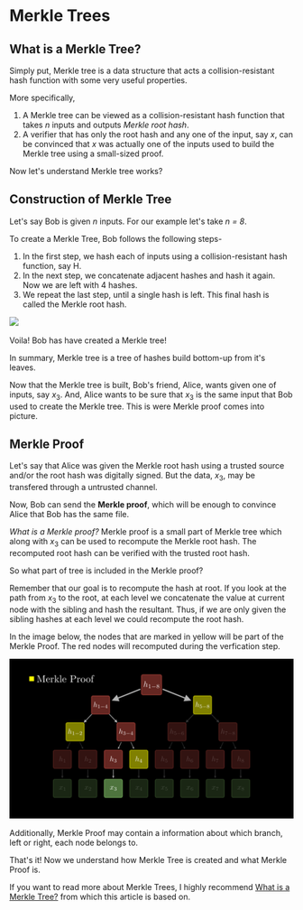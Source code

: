 # Merkle Trees

## What is a Merkle Tree?

Simply put, Merkle tree is a data structure that acts a collision-resistant hash function with some very useful properties.

More specifically,

1. A Merkle tree can be viewed as a collision-resistant hash function that takes *n* inputs and outputs *Merkle root hash*.
2. A verifier that has only the root hash and any one of the input, say *x*, can be convinced that *x* was actually one of the inputs
used to build the Merkle tree using a small-sized proof.

Now let's understand Merkle tree works?

## Construction of Merkle Tree

Let's say Bob is given *n* inputs. For our example let's take *n = 8*.

To create a Merkle Tree, Bob follows the following steps-
1. In the first step, we hash each of inputs using a collision-resistant hash function, say H.
2. In the next step, we concatenate adjacent hashes and hash it again. Now we are left with 4 hashes.
3. We repeat the last step, until a single hash is left. This final hash is called the Merkle root hash.

![](./ConstructMerkleTree.gif)

Voila! Bob has have created a Merkle tree!

In summary, Merkle tree is a tree of hashes build bottom-up from it's leaves.

Now that the Merkle tree is built, Bob's friend, Alice, wants given one of inputs, say $x_3$. And, Alice wants to be sure
that $x_3$ is the same input that Bob used to create the Merkle tree. This is were Merkle proof comes into picture.

## Merkle Proof

Let's say that Alice was given the Merkle root hash using a trusted source and/or the root hash was digitally signed. But the data, $x_3$,
may be transfered through a untrusted channel.

Now, Bob can send the **Merkle proof**, which will be enough to convince Alice that Bob has the same file.

*What is a Merkle proof?* Merkle proof is a small part of Merkle tree which along with $x_3$ can be used to recompute the Merkle root hash.
The recomputed root hash can be verified with the trusted root hash.

So what part of tree is included in the Merkle proof?

Remember that our goal is to recompute the hash at root. If you look at the path from $x_3$ to the root, at each level we concatenate the value 
at current node with the sibling and hash the resultant. Thus, if we are only given the sibling hashes at each level we could recompute the root hash.

In the image below, the nodes that are marked in yellow will be part of the Merkle Proof. The red nodes will recomputed during the verfication
step.

![](./MerkleProof.png)

Additionally, Merkle Proof may contain a information about which branch, left or right, each node belongs to.

That's it! Now we understand how Merkle Tree is created and what Merkle Proof is.

If you want to read more about Merkle Trees, I highly recommend [What is a Merkle Tree?](https://decentralizedthoughts.github.io/2020-12-22-what-is-a-merkle-tree/#fn:consideredtobe) 
from which this article is based on.
